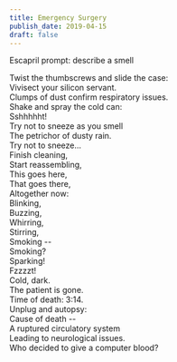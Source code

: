 ```yaml
---
title: Emergency Surgery
publish_date: 2019-04-15
draft: false
---
```


Escapril prompt: describe a smell

Twist the thumbscrews and slide the case:  
Vivisect your silicon servant.  
Clumps of dust confirm respiratory issues.  
Shake and spray the cold can:  
Sshhhhht!  
Try not to sneeze as you smell  
The petrichor of dusty rain.  
Try not to sneeze...  
Finish cleaning,  
Start reassembling,  
This goes here,  
That goes there,  
Altogether now:  
Blinking,  
Buzzing,  
Whirring,  
Stirring,  
Smoking --  
Smoking?  
Sparking!  
Fzzzzt!  
Cold, dark.  
The patient is gone.  
Time of death: 3:14.  
Unplug and autopsy:  
Cause of death --  
A ruptured circulatory system  
Leading to neurological issues.  
Who decided to give a computer blood?
